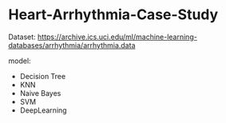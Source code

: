 # Heart-Arrhythmia-Case-Study

Dataset: https://archive.ics.uci.edu/ml/machine-learning-databases/arrhythmia/arrhythmia.data

model:
- Decision Tree
- KNN
- Naive Bayes
- SVM
- DeepLearning
